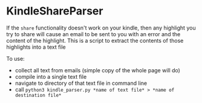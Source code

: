 # KindleShareParser
If the `share` functionality doesn't work on your kindle, then any highlight you try to share will cause an email to be sent to you with an error and the content of the highlight. This is a script to extract the contents of those highlights into a text file

To use:

- collect all text from emails (simple copy of the whole page will do)
- compile into a single text file
- navigate to directory of that text file in command line
- call `python3 kindle_parser.py *name of text file* > *name of destination file*`
